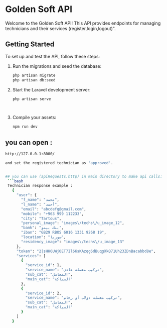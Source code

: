 # Golden Soft API

Welcome to the Golden Soft API! This API provides endpoints for managing technicians and their services (register,login,logout)".

## Getting Started

To set up and test the API, follow these steps:

1. Run the migrations and seed the database:
   ```bash
   php artisan migrate
   php artisan db:seed

2. Start the Laravel development server:
   ```bash
   php artisan serve

  
3. Compile your assets:
   ```bash
   npm run dev


## you can open :
 ```bash
 http://127.0.0.1:8000/

and set the registered technician as 'approved'.


## you can use (apiRequests.http) in main directory to make api calls:
  ```bash
  Technician response example : 
    {
      "user": {
        "f_name": "محمد",
        "l_name": "أحمد",
        "email": "abcdefg@gmail.com",
        "mobile": "+963 999 112233",
        "city": "Tartous",
        "personal_image": "images\/techs\/u_image_12",
        "bank": "بنك بيمو",
        "iban": "GB29 RBOS 6016 1331 9268 19",
        "location": "سوريا",
        "residency_image": "images\/techs\/u_image_13"
      },
      "token": "2|sHH6UWj0ET7Il6KsKAzqg6dBuqgXkQ71Uh23ZDnBacabbd8e",
      "services": [
        {
          "service_id": 1,
          "service_name": "تركيب مغسلة عادي",
          "sub_cat": "المغاسل",
          "main_cat": "السباكة"
        },
        {
          "service_id": 2,
          "service_name": "تركيب مغسلة دولاب أو رخام",
          "sub_cat": "المغاسل",
          "main_cat": "السباكة"
        }
      ]
    }


